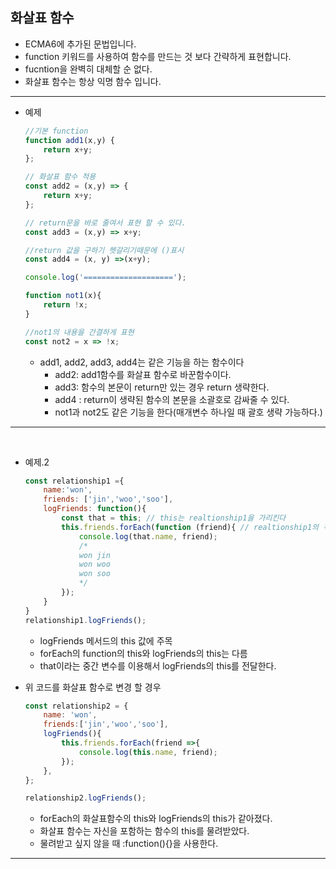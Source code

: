 ## **화살표 함수**

- ECMA6에 추가된 문법입니다.
- function 키워드를 사용하여 함수를 만드는 것 보다 간략하게 표현합니다.
- fucntion을 완벽히 대체할 순 없다.
- 화살표 함수는 항상 익명 함수 입니다.

---

- 예제

    ```jsx
    //기본 function
    function add1(x,y) {
        return x+y;
    };

    // 화살표 함수 적용
    const add2 = (x,y) => {
        return x+y;
    };

    // return문을 바로 줄여서 표현 할 수 있다.
    const add3 = (x,y) => x+y;

    //return 값을 구하기 헷갈리기때문에 ()표시
    const add4 = (x, y) =>(x+y);

    console.log('====================');

    function not1(x){
        return !x;
    }

    //not1의 내용을 간결하게 표현
    const not2 = x => !x;
    ```

    - add1, add2, add3, add4는 같은 기능을 하는 함수이다
        - add2: add1함수를 화살표 함수로 바꾼함수이다.
        - add3: 함수의 본문이 return만 있는 경우 return 생략한다.
        - add4 : return이 생략된 함수의 본문을 소괄호로 감싸줄 수 있다.
        - not1과 not2도 같은 기능을 한다(매개변수 하나일 때 괄호 생략 가능하다.)


---

</br>

- 예제.2

    ```jsx
    const relationship1 ={
        name:'won',
        friends: ['jin','woo','soo'],
        logFriends: function(){
            const that = this; // this는 realtionship1을 가리킨다
            this.friends.forEach(function (friend){ // realtionship1의 객체 안에 friends배열을 순차적으로 실행
                console.log(that.name, friend);
                /*
                won jin
                won woo
                won soo
                */ 
            });
        }
    }
    relationship1.logFriends();
    ```

    - logFriends 메서드의 this 값에 주목
    - forEach의 function의 this와 logFriends의 this는 다름
    - that이라는 중간 변수를 이용해서 logFriends의 this를 전달한다.
- 위 코드를 화살표 함수로 변경 할 경우

    ```jsx
    const relationship2 = {
        name: 'won',
        friends:['jin','woo','soo'],
        logFriends(){
            this.friends.forEach(friend =>{
                console.log(this.name, friend);
            });
        },
    };

    relationship2.logFriends();
    ```

    - forEach의 화살표함수의 this와 logFriends의 this가 같아졌다.
    - 화살표 함수는 자신을 포함하는 함수의 this를 물려받았다.
    - 물려받고 싶지 않을 때 :function(){}을 사용한다.

---